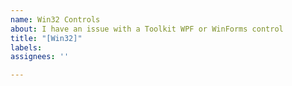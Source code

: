 ```yaml
---
name: Win32 Controls
about: I have an issue with a Toolkit WPF or WinForms control
title: "[Win32]"
labels: 
assignees: ''

---
```


<!--
Hi!

We have a separate toolkit repo for our Win32 controls that work in WPF or WinForms, please file an issue instead at https://github.com/windows-toolkit/CommunityToolkit.Net.Win32/issues/new

Otherwise, this issue will automatically be moved to that repo.

Thanks!
-->
